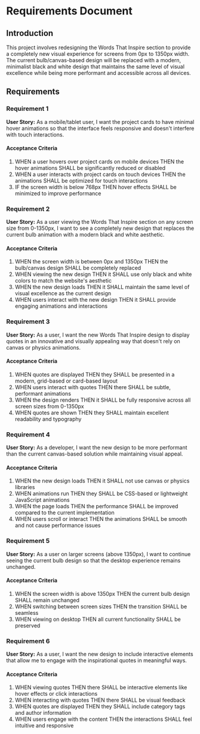 # Requirements Document

## Introduction

This project involves redesigning the Words That Inspire section to provide a completely new visual experience for screens from 0px to 1350px width. The current bulb/canvas-based design will be replaced with a modern, minimalist black and white design that maintains the same level of visual excellence while being more performant and accessible across all devices.

## Requirements

### Requirement 1

**User Story:** As a mobile/tablet user, I want the project cards to have minimal hover animations so that the interface feels responsive and doesn't interfere with touch interactions.

#### Acceptance Criteria

1. WHEN a user hovers over project cards on mobile devices THEN the hover animations SHALL be significantly reduced or disabled
2. WHEN a user interacts with project cards on touch devices THEN the animations SHALL be optimized for touch interactions
3. IF the screen width is below 768px THEN hover effects SHALL be minimized to improve performance

### Requirement 2

**User Story:** As a user viewing the Words That Inspire section on any screen size from 0-1350px, I want to see a completely new design that replaces the current bulb animation with a modern black and white aesthetic.

#### Acceptance Criteria

1. WHEN the screen width is between 0px and 1350px THEN the bulb/canvas design SHALL be completely replaced
2. WHEN viewing the new design THEN it SHALL use only black and white colors to match the website's aesthetic
3. WHEN the new design loads THEN it SHALL maintain the same level of visual excellence as the current design
4. WHEN users interact with the new design THEN it SHALL provide engaging animations and interactions

### Requirement 3

**User Story:** As a user, I want the new Words That Inspire design to display quotes in an innovative and visually appealing way that doesn't rely on canvas or physics animations.

#### Acceptance Criteria

1. WHEN quotes are displayed THEN they SHALL be presented in a modern, grid-based or card-based layout
2. WHEN users interact with quotes THEN there SHALL be subtle, performant animations
3. WHEN the design renders THEN it SHALL be fully responsive across all screen sizes from 0-1350px
4. WHEN quotes are shown THEN they SHALL maintain excellent readability and typography

### Requirement 4

**User Story:** As a developer, I want the new design to be more performant than the current canvas-based solution while maintaining visual appeal.

#### Acceptance Criteria

1. WHEN the new design loads THEN it SHALL not use canvas or physics libraries
2. WHEN animations run THEN they SHALL be CSS-based or lightweight JavaScript animations
3. WHEN the page loads THEN the performance SHALL be improved compared to the current implementation
4. WHEN users scroll or interact THEN the animations SHALL be smooth and not cause performance issues

### Requirement 5

**User Story:** As a user on larger screens (above 1350px), I want to continue seeing the current bulb design so that the desktop experience remains unchanged.

#### Acceptance Criteria

1. WHEN the screen width is above 1350px THEN the current bulb design SHALL remain unchanged
2. WHEN switching between screen sizes THEN the transition SHALL be seamless
3. WHEN viewing on desktop THEN all current functionality SHALL be preserved

### Requirement 6

**User Story:** As a user, I want the new design to include interactive elements that allow me to engage with the inspirational quotes in meaningful ways.

#### Acceptance Criteria

1. WHEN viewing quotes THEN there SHALL be interactive elements like hover effects or click interactions
2. WHEN interacting with quotes THEN there SHALL be visual feedback
3. WHEN quotes are displayed THEN they SHALL include category tags and author information
4. WHEN users engage with the content THEN the interactions SHALL feel intuitive and responsive
